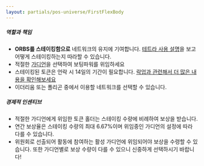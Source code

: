 ```yaml
---
layout: partials/pos-universe/FirstFlexBody
---
```


##### 역할과 책임

- **ORBS를 스테이킹함으로** 네트워크의 유지에 기여합니다. [테트라 사용 설명](tetra-orbs-staking-wallet-tutorial)을 보고 어떻게 스테이킹하는지 따라할 수 있습니다.
- 적절한 [가디언](https://staking.orbs.network/?p=/guardians)을 선택하여 보팅파워를 위임하세요
- 스테이킹된 토큰은 언락 시 14일의 기간이 필요합니다.
  [락업과 관련해서 더 많은 내용을 확인해보세요](introducing-locking-when-staking-orbs)
- 이더리움 또는 폴리곤 중에서 이용할 네트워크를 선택할 수 있습니다.

##### 경제적 인센티브

- 적절한 가디언에게 위임한 토큰 홀더는 스테이킹 수량에 비례하여 보상을 받습니다.
- 연간 보상율은 스테이킹 수량의 최대 6.67%이며 위임중인 가디언의 설정에 따라 다를 수 있습니다.
- 위원회로 선출되어 활동에 참여하는 활성 가디언에 위임되어야 보상을 수령할 수 있습니다. 또한 가디언별로 보상 수량이 다를 수 있으니 신중하게 선택하시기 바랍니다!

